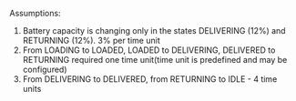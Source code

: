 Assumptions: 
1. Battery capacity is changing only in the states DELIVERING (12%) and RETURNING (12%). 3% per time unit
2. From LOADING to LOADED, LOADED to DELIVERING, DELIVERED to RETURNING required one time unit(time unit is predefined and may be configured)
3. From DELIVERING to DELIVERED, from RETURNING to IDLE - 4 time units
